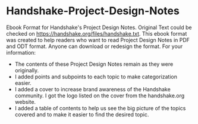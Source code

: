 # Handshake-Project-Design-Notes
Ebook Format for Handshake's Project Design Notes.
Original Text could be checked on https://handshake.org/files/handshake.txt.
This ebook format was created to help readers who want to read Project Design Notes in PDF and ODT format. Anyone can download or redesign the format.
For your information:
- The contents of these Project Design Notes remain as they were originally.
- I added points and subpoints to each topic to make categorization easier.
- I added a cover to increase brand awareness of the Handshake community. I got the logo listed on the cover from the handshake.org website.
- I added a table of contents to help us see the big picture of the topics covered and to make it easier to find the desired topic.
